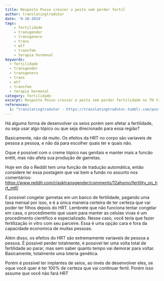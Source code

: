 ```yaml
---
title: Resposta Posso crescer o peito sem perder fertil
author: translatingtradutor
date: '9-10-2024'
tags:
    - fertilidade
    - transgender
    - transgenero
    - trans
    - mtf
    - transfem
    - terapia hormonal
keywords:
  - fertilidade
  - transgender
  - transgenero
  - trans
  - mtf
  - transfem
  - terapia hormonal
category: fertilidade
excerpt: Resposta Posso crescer o peito sem perder fertilidade no TH transfeminino?Há alguma forma de desenvolver os seios porém sem afetar a fertilidade, ou...
references:
  1: "translatingtradutor - https://translatingtradutor.tumblr.com/post/763869376211533824/resposta-posso-crescer-o-peito-sem-perder"
---
```


Há alguma forma de desenvolver os seios porém sem afetar a fertilidade, ou seja usar algo tópico ou que seja direcionado para essa região?

Basicamente, não dá muito. Os efeitos da HRT no corpo são variaveis de pessoa a pessoa, e não dá para escolher quais ter e quais não.

Oque é possível com o creme tópico nas genitais e manter mais a funcão erétil, mas não afeta sua produção de gametas.

Hoje em dia o Reddit tem uma função de tradução automática, então considere ler essa postagem que vai bem a fundo no assunto nos comentários: https://www.reddit.com/r/asktransgender/comments/12ahsmo/fertility_on_hrt_mtf/

É possível congelar gametas em um banco de fertilidade, pagando uma taxa mensal por isso, e é a única maneira certeira de ter certeza que vai poder ter filhos depois do HRT. Lembrete que não funciona tentar congelar em casa, o procedimento que usam para manter as celulas vivas é um procedimento cientifico e especializado. Nesse caso, você teria que fazer fertilização in vitro com seu parceire. Essa é uma opção cara e fora da capacidade economica de muitas pessoas.

Além disso, os efeitos do HRT são extremamente variaveis de pessoa a pessoa. É possível perder totalmente, é possivel ter uma volta total de fertilidade ao parar, mas sem saber quanto tempo vai demorar para voltar. Basicamente, totalmente uma loteria genética.

Porém é possível ter implantes de seios, ao invés de desenvolver eles, se oque você quer é ter 100% de certeza que vai continuar fertil. Porém isso assume que você não fará HRT